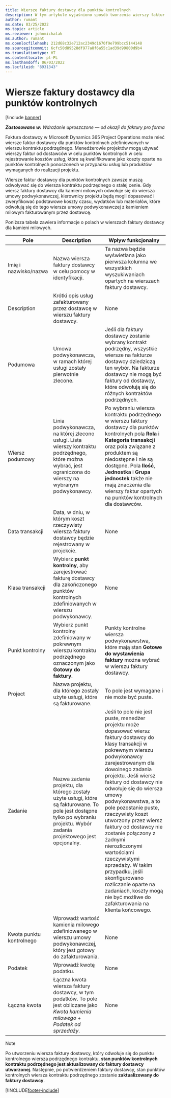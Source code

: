 ```yaml
---
title: Wiersze faktury dostawcy dla punktów kontrolnych
description: W tym artykule wyjaśniono sposób tworzenia wierszy faktur dostawcy dla punktów kontrolnych dla podwykonawcy.
author: rumant
ms.date: 03/25/2022
ms.topic: article
ms.reviewer: johnmichalak
ms.author: rumant
ms.openlocfilehash: 212d68c32e712ac2349d1670f9e799bcc5144148
ms.sourcegitcommit: 6cfc50d89528df977a8f6a55c1ad39d99800d9b4
ms.translationtype: HT
ms.contentlocale: pl-PL
ms.lasthandoff: 06/03/2022
ms.locfileid: "8931343"
---
```

# <a name="vendor-invoice-lines-for-milestones"></a>Wiersze faktury dostawcy dla punktów kontrolnych

[!include [banner](../../includes/dataverse-preview.md)]

_**Zastosowane w:** Wdrażanie uproszczone — od okazji do faktury pro forma_

Faktura dostawcy w Microsoft Dynamics 365 Project Operations może mieć wiersze faktur dostawcy dla punktów kontrolnych zdefiniowanych w wierszu kontraktu podrzędnego. Menedżerowie projektów mogą używać wierszy faktur od dostawców w celu punktów kontrolnych w celu rejestrowanie kosztów usług, które są kwalifikowane jako koszty oparte na punktów kontrolnych ponoszonech w przypadku usług lub produktów wymaganych do realizacji projektu.

Wiersze faktur dostawcy dla punktów kontrolnych zawsze muszą odwoływać się do wiersza kontraktu podrzędnego o stałej cenie. Gdy wiersz faktury dostawcy dla kamieni milowych odwołuje się do wiersza umowy podwykonawczej, kierownicy projektu będą mogli dopasować i zweryfikować podstawowe koszty czasu, wydatków lub materiałów, które odwołują się do tego wiersza umowy podwykonawczej z kamieniem milowym fakturowanym przez dostawcę.

Poniższa tabela zawiera informacje o polach w wierszach faktury dostawcy dla kamieni milowych.

| Pole | Description | Wpływ funkcjonalny |
| --- | --- | --- |
| Imię i nazwisko/nazwa | Nazwa wiersza faktury dostawcy w celu pomocy w identyfikacji. | Ta nazwa będzie wyświetlana jako pierwsza kolumna we wszystkich wyszukiwaniach opartych na wierszach faktury dostawcy. |
| Description | Krótki opis usług zafakturowany przez dostawcę w wierszu faktury dostawcy. | None |
| Podumowa | Umowa podwykonawcza, w ramach której usługi zostały pierwotnie zlecone. | Jeśli dla faktury dostawcy zostanie wybrany kontrakt podrzędny, wszystkie wiersze na fakturze dostawcy dziedziczą ten wybór. Na fakturze dostawcy nie mogą być faktury od dostawcy, które odwołują się do różnych kontraktów podrzędnych. |
| Wiersz podumowy | Linia podwykonawcza, na której zlecono usługi. Lista wierszy kontraktu podrzędnego, które można wybrać, jest ograniczona do wierszy na wybranym podwykonawcy. | Po wybraniu wiersza kontraktu podrzędnego w wierszu faktury dostawcy dla punktów kontrolnych pola **Rola** i **Kategoria transakcji** oraz pola związane z produktem są niedostępne i nie są dostępne. Pola **Ilość**, **Jednostka** i **Grupa jednostek** także nie mają znaczenia dla wierszy faktur opartych na punktów kontrolnych dla dostawców. |
| Data transakcji | Data, w dniu, w którym koszt rzeczywisty wiersza faktury dostawcy będzie rejestrowany w projekcie. | None |
| Klasa transakcji | Wybierz **punkt kontrolny**, aby zarejestrować fakturę dostawcy dla zakończonego punktów kontrolnych zdefiniowanych w wierszu podwykonawcy. | None |
| Punkt kontrolny | Wybierz punkt kontrolny zdefiniowany w pokrewnym wierszu kontraktu podrzędnego oznaczonym jako **Gotowy do faktury**. | Punkty kontrolne wiersza podwykonawstwa, które mają stan **Gotowe do wystawienia faktury** można wybrać w wierszu faktury dostawcy. |
| Project | Nazwa projektu, dla którego zostały użyte usługi, które są fakturowane. | To pole jest wymagane i nie może być puste. |
| Zadanie | Nazwa zadania projektu, dla którego zostały użyte usługi, które są fakturowane. To pole jest dostępne tylko po wybraniu projektu. Wybór zadania projektowego jest opcjonalny. | Jeśli to pole nie jest puste, menedżer projektu może dopasować wiersz faktury dostawcy do klasy transakcji w pokrewnym wierszu podwykonawcy zarejestrowanym dla dowolnego zadania projektu. Jeśli wiersz faktury od dostawcy nie odwołuje się do wiersza umowy podwykonawstwa, a to pole pozostanie puste, rzeczywisty koszt utworzony przez wiersz faktury od dostawcy nie zostanie połączony z żadnymi nierozliczonymi wartościami rzeczywistymi sprzedaży. W takim przypadku, jeśli skonfigurowano rozliczanie oparte na zadaniach, koszty mogą nie być możliwe do zafakturowania na klienta końcowego. |
| Kwota punktu kontrolnego | Wprowadź wartość kamienia milowego zdefiniowanego w wierszu umowy podwykonawczej, który jest gotowy do zafakturowania. | None |
| Podatek | Wprowadź kwotę podatku. | None |
| Łączna kwota | Łączna kwota wiersza faktury dostawcy, w tym podatków. To pole jest obliczane jako *Kwota kamienia milowego* + *Podatek od sprzedaży*. | None |

> [!NOTE]
> Po utworzeniu wiersza faktury dostawcy, który odwołuje się do punktu kontrolnego wiersza podrzędnego kontraktu, **stan punktów kontrolnych kontraktu podrzędnego jest aktualizowany do faktury dostawcy utworzonej**. Następnie, po potwierdzeniem faktury dostawcy, stan punktów kontrolnych wiersza kontraktu podrzędnego zostanie **zaktualizowany do faktury dostawcy**.

[!INCLUDE[footer-include](../../includes/footer-banner.md)]
